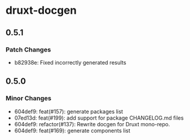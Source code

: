 # druxt-docgen

## 0.5.1

### Patch Changes

- b82938e: Fixed incorrectly generated results

## 0.5.0

### Minor Changes

- 604def9: feat(#157): generate packages list
- 07ed13d: feat(#199): add support for package CHANGELOG.md files
- 604def9: refactor(#137): Rewrite docgen for Druxt mono-repo.
- 604def9: feat(#169): generate components list
